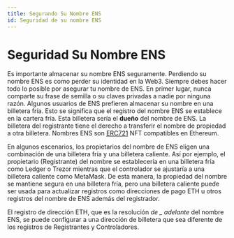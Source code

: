 ```yaml
---
title: Segurando Su Nombre ENS
id: Seguridad de su nombre ENS
---
```


# Seguridad Su Nombre ENS

Es importante almacenar su nombre ENS seguramente. Perdiendo su nombre ENS es como perder su identidad en la Web3. Siempre debes hacer todo lo posible por asegurar tu nombre de ENS. En primer lugar, nunca comparte su frase de semilla o su claves privadas a nadie por ninguna razón. Algunos usuarios de ENS prefieren almacenar su nombre en una billetera fría. Esto se significa que el registro del nombre ENS se establece en la cartera fría. Esta billetera sería el **dueño** del nombre de ENS. La billetera del registrante tiene el derecho a transferir el nombre de propiedad a otra billetera. Nombres ENS son [ERC721](https://ethereum.org/en/developers/docs/standards/tokens/erc-721/) NFT compatibles en Ethereum.

En algunos escenarios, los propietarios del nombre de ENS eligen una combinación de una billetera fría y una billetera caliente. Así por ejemplo, el propietario (Registrante) del nombre se establecería en una billetera fría como Ledger o Trezor mientras que el controlador se ajustaría a una billetera caliente como MetaMask. De esta manera, la propiedad del nombre se mantiene segura en una billetera fría, pero una billetera caliente puede ser usada para actualizar registros como direcciones de pago ETH u otros registros del nombre de ENS además del registrador.

El registro de dirección ETH, que es la resolución _de _ adelante_ del nombre ENS, se puede configurar a una dirección de billetera que sea diferente de los registros de Registrantes y Controladores.</p>

